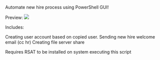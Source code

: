 Automate new hire process using PowerShell GUI!

Preview:
<img src="http://i.imgur.com/h25ofBW.png">

Includes:

Creating user account based on copied user.
Sending new hire welcome email (cc hr)
Creating file server share

Requires RSAT to be installed on system executing this script
